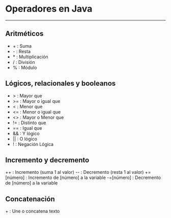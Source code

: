 # Operadores en Java

---

## Aritméticos

- \+ : Suma
- \- : Resta
- \* : Multiplicación
- \/ : División
- \% : Módulo

## Lógicos, relacionales y booleanos
  
- \>  : Mayor que
- \>= : Mayor o igual que
- \<  : Menor que
- \<= : Menor o igual que
- \<> : Mayor o Menor que
- \!= : Distinto que
- \== : Igual que
- \&& : Y lógico
- \|| : O lógico
- \!  : Negación Lógica

## Incremento y decremento

\++ : Incremento (suma 1 al valor)
\-- : Decremento (resta 1 al valor)
\+=[número] : Incremento de [número] a la variable
\-=[número] : Decremento de [número] a la variable

## Concatenación

\+ : Une o concatena texto
